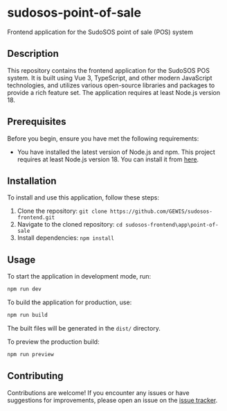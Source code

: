 # sudosos-point-of-sale

Frontend application for the SudoSOS point of sale (POS) system

## Description
This repository contains the frontend application for the SudoSOS POS system. It is built using Vue 3, TypeScript, and other modern JavaScript technologies, and utilizes various open-source libraries and packages to provide a rich feature set. The application requires at least Node.js version 18.

## Prerequisites

Before you begin, ensure you have met the following requirements:
* You have installed the latest version of Node.js and npm. This project requires at least Node.js version 18. You can install it from [here](https://nodejs.org/).

## Installation
To install and use this application, follow these steps:

1. Clone the repository: `git clone https://github.com/GEWIS/sudosos-frontend.git`
2. Navigate to the cloned repository: `cd sudosos-frontend\app\point-of-sale`
3. Install dependencies: `npm install`

## Usage

To start the application in development mode, run:
```bash
npm run dev
```

To build the application for production, use:
```bash
npm run build
```

The built files will be generated in the `dist/` directory.

To preview the production build:
```bash
npm run preview
```

## Contributing
Contributions are welcome! If you encounter any issues or have suggestions for improvements, please open an issue on the [issue tracker](https://github.com/GEWIS/sudosos-frontend/issues).
